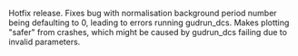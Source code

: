Hotfix release.
Fixes bug with normalisation background period number being defaulting to 0, leading to errors running gudrun_dcs.
Makes plotting "safer" from crashes, which might be caused by gudrun_dcs failing due to invalid parameters.
